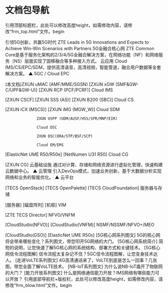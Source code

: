 # 文档包导航 

引用顶部标题栏，此处可以修改高度height，如需修改内容，请修改“frm_top.html”文件。begin
 
引领5G创新，共赢5G时代 
ZTE Leads in 5G Innovations and Expects to Achieve Win-Win Scenarios with Partners 
5G全融合核心网 
ZTE Common Core是基于服务化架构的2/3/4/5G全融合解决方案，在网络功能（NF）和网络服务（NS）层面实现了固移融合等多种接入方式。 
云应用 
Cloud IMS/CS/EPC/SDM，提供高清语音，高清视频，智能管道，融合用户数据等全套解决方案。 
▲ 
                  5GC / Cloud EPC
                 
(本文档)ZXUN uMAC (AMF/MME/SGSN)
[ZXUN xGW (SMF&GW-C/UPF&GW-U)]
[ZXUN RCP (PCF/PCRF)]
                  Cloud IMS
                 
[ZXUN CSCF]
[ZXUN SSS (AS)]
[ZXUN B200 (SBC)]
                  Cloud CS
                 
[ZXUN iCX (MSCS)]
[ZXUN iMG (MGW_W)]
                  Cloud SDM
                 
                  ZXUN USPP (UDM/AUSF/HSS/SPR/MNP/EIR)
                
                  Cloud DSC
                 
                  ZXUN DSC(DRA/STP/BSF/SCP)
                
                  Cloud EM/EMS
                 
[ElasticNet UME R50/R50e]
[NetNumen U31 R50]
                  Cloud CG
                 
[ZXUN CG]
云基础设施 
通过对计算、存储和网络资源进行虚拟化管理，快速构建云数据中心。 
▲ 
云管理 
引入DevOps模式，加速业务创新，基于大数据分析实现网络和业务的智能优化。 
▲ 
                  云平台
                 
[TECS OpenStack]
[TECS OpenPalette]
[TECS CloudFoundation]
                  服务器与存储
                 
[服务器]
[磁盘阵列]
[机柜]
                  VIM
                 
[ZTE TECS Director]
                  NFVO/VNFM
                 
[CloudStudio(NFVO)]
[CloudStudio(VNFM)]
                  NSMF/NSSMF/NFVO+/MEO
                 
[CloudStudio(GSO)]
[ElasticNet UME R50s]
[5G核心网系列图文]
5G的核心网将会带来哪些变化？系列图文，带您叩开5G网络的大门。 
[5G核心网系统简介]
简短的说明，让您快速了解5G核心网的系统结构、部署方式和关键技术。 
[5G核心网信令流程图解]
信令流程太复杂记不住？5GC信令流程图解，让您变身技术达人。 
[走进VoLTE系列图文]
4G高清通话来了，VoLTE到底是怎么一回事？几张图，带您全面了解VoLTE技术。 
[NB-IoT系列图文]
为什么说NB-IoT撬开了物联网的大门？ 
[能力开放系列图文]
什么是网络通信能力开放？IMS网络有哪些能力可以开放？ 
引用底部导航栏+版权栏，此处可以修改高度height，如需修改内容，请修改“frm_blow.html”文件。begin
 
